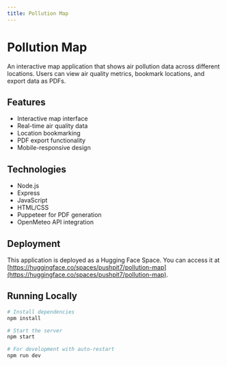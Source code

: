 ```yaml
---
title: Pollution Map
---
```


# Pollution Map

An interactive map application that shows air pollution data across different locations. Users can view air quality metrics, bookmark locations, and export data as PDFs.

## Features

- Interactive map interface
- Real-time air quality data
- Location bookmarking
- PDF export functionality
- Mobile-responsive design

## Technologies

- Node.js
- Express
- JavaScript
- HTML/CSS
- Puppeteer for PDF generation
- OpenMeteo API integration

## Deployment

This application is deployed as a Hugging Face Space. You can access it at [https://huggingface.co/spaces/pushpit7/pollution-map](https://huggingface.co/spaces/pushpit7/pollution-map).

## Running Locally

```bash
# Install dependencies
npm install

# Start the server
npm start

# For development with auto-restart
npm run dev
